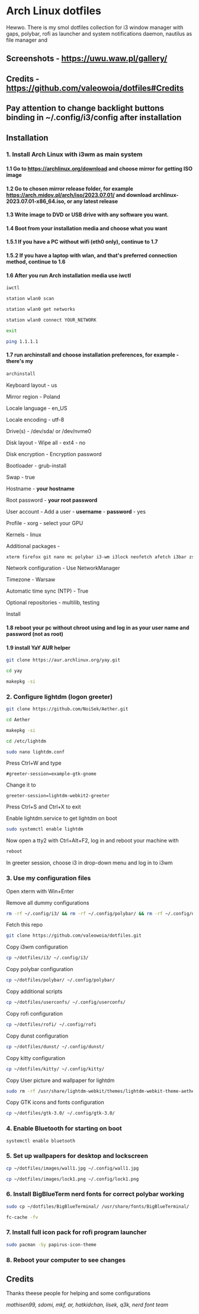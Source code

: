 
# Arch Linux dotfiles

Hewwo. There is my smol dotfiles collection for i3 window manager with gaps, polybar, rofi as launcher and system notifications daemon, nautilus as file manager and 

## Screenshots - https://uwu.waw.pl/gallery/

## Credits - https://github.com/valeowoia/dotfiles#Credits

## Pay attention to change backlight buttons binding in ~/.config/i3/config after installation


## Installation

### 1. Install Arch Linux with i3wm as main system

#### 1.1 Go to https://archlinux.org/download and choose mirror for getting ISO image
#### 1.2 Go to chosen mirror release folder, for example https://arch.midov.pl/arch/iso/2023.07.01/ and download archlinux-2023.07.01-x86_64.iso, or any latest release
#### 1.3 Write image to DVD or USB drive with any software you want.
#### 1.4 Boot from your installation media and choose what you want
#### 1.5.1 If you have a PC without wifi (eth0 only), continue to 1.7
#### 1.5.2 If you have a laptop with wlan, and that's preferred connection method, continue to 1.6
#### 1.6 After you run Arch installation media use iwctl

```bash
iwctl
```
```bash
station wlan0 scan
```
```bash
station wlan0 get networks
```
```bash
station wlan0 connect YOUR_NETWORK
```
```bash
exit
```
```bash
ping 1.1.1.1
```

#### 1.7 run archinstall and choose installation preferences, for example - there's my
```bash
archinstall
```
Keyboard layout - us

Mirror region - Poland

Locale language - en_US

Locale encoding - utf-8

Drive(s) - /dev/sda/ or /dev/nvme0

Disk layout - Wipe all - ext4 - no

Disk encryption - Encryption password

Bootloader - grub-install

Swap - true

Hostname - **your hostname**

Root password - **your root password**

User account - Add a user - **username** - **password** - yes

Profile - xorg - select your GPU

Kernels - linux

Additional packages - 
```bash
xterm firefox git nano mc polybar i3-wm i3lock neofetch afetch i3bar zsh lightdm picom dmenu feh rofi kitty xrandr arandr firefox zip unzip imagemagick calc mpd network-manager-applet xorg-xbacklight light noto-fonts-cjk noto-fonts-emoji noto-fonts nautilus lxappearence lightdm-webkit2-greeter base-devel dunst blueman light
```

Network configuration - Use NetworkManager

Timezone - Warsaw

Automatic time sync (NTP) - True

Optional repositories - multilib, testing

Install

#### 1.8 reboot your pc without chroot using and log in as your user name and password (not as root)

#### 1.9 install YaY AUR helper

```bash
git clone https://aur.archlinux.org/yay.git
```
```bash
cd yay
```
```bash
makepkg -si
```

### 2. Configure lightdm (logon greeter)

```bash 
git clone https://github.com/NoiSek/Aether.git
```

```bash
cd Aether
```

```bash
makepkg -si
```

```bash
cd /etc/lightdm
```

```bash
sudo nano lightdm.conf
```

Press Ctrl+W and type 

```
#greeter-session=example-gtk-gnome
```

Change it to

```
greeter-session=lightdm-webkit2-greeter
```

Press Ctrl+S and Ctrl+X to exit

Enable lightdm.service to get lightdm on boot

```bash
sudo systemctl enable lightdm
```

Now open a tty2 with Ctrl+Alt+F2, log in and reboot your machine with

```bash 
reboot
```

In greeter session, choose i3 in drop-down menu and log in to i3wm

### 3. Use my configuration files

Open xterm with Win+Enter

Remove all dummy configurations

```bash
rm -rf ~/.config/i3/ && rm -rf ~/.config/polybar/ && rm -rf ~/.config/dunst/ && rm -rf ~/.config/kitty/ && rm -rf ~/.config/gtk-3.0/
```

Fetch this repo

```bash
git clone https://github.com/valeowoia/dotfiles.git
```

Copy i3wm configuration

```bash
cp ~/dotfiles/i3/ ~/.config/i3/
```

Copy polybar configuration

```bash
cp ~/dotfiles/polybar/ ~/.config/polybar/
```

Copy additional scripts

```bash
cp ~/dotfiles/userconfs/ ~/.config/userconfs/
```

Copy rofi configuration

```bash
cp ~/dotfiles/rofi/ ~/.config/rofi
```

Copy dunst configuration

```bash
cp ~/dotfiles/dunst/ ~/.config/dunst/
```

Copy kitty configuration

```bash
cp ~/dotfiles/kitty/ ~/.config/kitty/
```
Copy User picture and wallpaper for lightdm

```bash
sudo rm -rf /usr/share/lightdm-webkit/themes/lightdm-webkit-theme-aether/src/img/wallpapers/ && sudo rm -rf /usr/share/lightdm-webkit/themes/lightdm-webkit-theme-aether/src/img/avatar-background.png && sudo cp ~/dotfiles/usr/share/lightdm-webkit/themes/lightdm-webkit-theme-aether/src/img/wallpapers/ /usr/share/lightdm-webkit/themes/lightdm-webkit-theme-aether/src/img/wallpapers/ && sudo cp ~/dotfiles/usr/share/lightdm-webkit/themes/lightdm-webkit-theme-aether/src/img/avatar-background.png /usr/share/lightdm-webkit/themes/lightdm-webkit-theme-aether/src/img/avatar-background.png
```

Copy GTK icons and fonts configuration

```bash
cp ~/dotfiles/gtk-3.0/ ~/.config/gtk-3.0/
```

### 4. Enable Bluetooth for starting on boot

```bash
systemctl enable bluetooth
```

### 5. Set up wallpapers for desktop and lockscreen

```bash
cp ~/dotfiles/images/wall1.jpg ~/.config/wall1.jpg
```

```bash
cp ~/dotfiles/images/lock1.png ~/.config/lock1.png
```

### 6. Install BigBlueTerm nerd fonts for correct polybar working

```bash
sudo cp ~/dotfiles/BigBlueTerminal/ /usr/share/fonts/BigBlueTerminal/
```

```bash
fc-cache -fv
```

### 7. Install full icon pack for rofi program launcher

```bash
sudo pacman -Sy papirus-icon-theme
```

### 8. Reboot your computer to see changes

## Credits

Thanks theese people for helping and some configurations

*mathisen99, sdomi, mkf, ar, hatkidchan, lisek, q3k, nerd font team*

